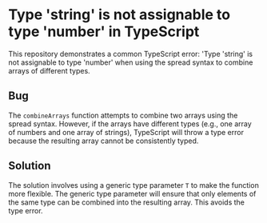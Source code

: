 # Type 'string' is not assignable to type 'number' in TypeScript

This repository demonstrates a common TypeScript error: 'Type 'string' is not assignable to type 'number' when using the spread syntax to combine arrays of different types.

## Bug

The `combineArrays` function attempts to combine two arrays using the spread syntax. However, if the arrays have different types (e.g., one array of numbers and one array of strings), TypeScript will throw a type error because the resulting array cannot be consistently typed.

## Solution

The solution involves using a generic type parameter `T` to make the function more flexible. The generic type parameter will ensure that only elements of the same type can be combined into the resulting array. This avoids the type error.